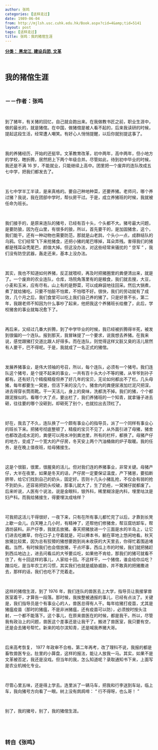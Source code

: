 ```yaml
---
author: 张鸣
categories: [这样走过]
date: 1989-06-04
from: http://mjlsh.usc.cuhk.edu.hk/Book.aspx?cid=4&amp;tid=5141
layout: post
tags: [这样走过]
title: 张鸣：我的猪倌生涯
---
```


<div style="margin: 15px 10px 10px 0px;">
<div>
<span id="ctl00_ContentPlaceHolder1_chapter1_SubjectLabel" style="font-weight:bold;text-decoration:underline;">
   分类： 黑龙江, 建设兵团, 文革
  </span>
</div>
<p class="p1">
<b>
<font size="5">
<span class="s1">
</span>
<br/>
</font>
</b>
</p>
<p class="p2">
<span class="s1">
<b>
<font size="5">
     我的猪倌生涯
    </font>
</b>
</span>
</p>
<p class="p1">
<b>
<font size="4">
<span class="s1">
</span>
<br/>
</font>
</b>
</p>
<p class="p2">
<span class="s1">
<b>
<font size="4">
     －－作者：张鸣
    </font>
</b>
</span>
</p>
<p class="p1">
<span class="s1">
</span>
<br/>
</p>
<p class="p2">
<span class="s1">
   到了猪年，有关猪的回忆，自己就会跑出来。在我做教书匠之前，职业生涯中，做的最长的，就是猪倌。在中国，做猪倌是被人看不起的，后来我读研的时候，提起这段生活，经常遭人嘲笑。有好心人悄悄提醒，以后你就别提这事了。
  </span>
</p>
<p class="p1">
<span class="s1">
</span>
<br/>
</p>
<p class="p2">
<span class="s1">
   我的养猪经历，开始的还挺早。文革教育改革，初中两年，高中两年，但小地方的学校，瞎折腾，居然把上下两个年级合并。尽管如此，待到初中毕业的时候，我还是不满
  </span>
<span class="s2">
   16
  </span>
<span class="s1">
   岁，不能就业，只能继续上高中。团里把一个废弃的连队改成五七中学，把我们都发去了。
  </span>
</p>
<p class="p1">
<span class="s1">
</span>
<br/>
</p>
<p class="p2">
<span class="s1">
   五七中学半工半读，是来真格的。要自己种地种菜，还要养猪。老师问，哪个养过猪？我说，我在团部中学时，帮伙房干过。于是，成立养猪班的时候，我就被任命为班长。
  </span>
</p>
<p class="p1">
<span class="s1">
</span>
<br/>
</p>
<p class="p2">
<span class="s1">
   我们接手的，是原来连队的猪号，已经有百十头，个头都不大。猪号最大问题，是要防狼，因为在山里，有很多的狼，所以，首先要干的，是加固猪舍，这个，我们能干。还有一种动物也需要防范，那就是山老鸹，个头小一点，成群结队的乌鸦。它们经常飞下来抢猪食，还把小猪的尾巴啄掉，耳朵弄残。害得我们的猪都是残耳朵秃尾巴，颜值大掉。但这没办法，对这些经常来骚扰的
  </span>
<span class="s2">
   “
  </span>
<span class="s1">
   空军
  </span>
<span class="s2">
   ”
  </span>
<span class="s1">
   ，我们没有防空武器，轰走还来，基本上没办法。
  </span>
</p>
<p class="p1">
<span class="s1">
</span>
<br/>
</p>
<p class="p2">
<span class="s1">
   其实，我也不知道如何养猪，反正就喂呗，再及时把猪圈里的粪便清出来，就是了。一个废弃的农业连队，仓库，场院角落里有的是粮食，我们就去搜，大豆，小麦和玉米，应有尽有。山上有的是野菜，可以成麻袋地往回采。然后大锅煮，煮了就给猪吃。只要不怕脏不怕累，不怕喂不好。很快，我们的劳动就有了成效，几个月之后，我们食堂可以吃上我们自己养的猪了。只是好景不长，第二年，我跟老师不知因为什么事吵了起来，他把我这个养猪班长给撤了，此后，学校猪舍的事业就每况愈下了。
  </span>
</p>
<p class="p1">
<span class="s1">
</span>
<br/>
</p>
<p class="p2">
<span class="s1">
   再后来，又经过几番大折腾，到了中学毕业的时候，我已经被折腾得半死，被发到很偏的一个连队。报到那天，我冒昧提了一个要求，说我想去养猪。在我来说，感觉跟猪打交道比跟人好得多。而在连队，则觉得这样又脏又臭的活儿居然有人要干，巴不得呢。于是，我就成了一名正式的猪倌。
  </span>
</p>
<p class="p1">
<span class="s1">
</span>
<br/>
</p>
<p class="p2">
<span class="s1">
   发展养猪事业，是伟大领袖的号召，所以，每个连队，必须有一个猪号。我们连队这个猪号，是个提不起来的事业，一共有百十头大小不等的猪，从爷爷到孙子都有。还有好几个精瘦精瘦但养了好几年的宝贝，无论如何都出不了栏。几头母猪，每年都要生一窝崽，但活下来的没几个。猪舍内的粪便尿液加烂泥尺把深，进去得穿长筒雨靴。干一天活儿，身上的臭味，洗都洗不掉。我们的猪，个个都跟泥猴似的。看哪个大了点，要出栏了，我们养猪班的一个知青，就拿锤子进去砸，往往要的哪个没砸到，却砸死了别个，也就拉出去顶杠了。
  </span>
</p>
<p class="p1">
<span class="s1">
</span>
<br/>
</p>
<p class="p2">
<span class="s1">
   好在，我去了不久，连队换了一个颇有事业心的指导员，派了一个同样有事业心的班长下来。把猪号彻底整顿了，精瘦的宝贝不见了，从外面引进了母猪，猪舍也都改造成水泥的，粪便可以用水冲到粪池里，所有的栏杆，都换了。母猪产仔的地方，变成了一个宽大的产仔房，冬天安上两个汽油桶做的炉子取暖。我的任务，是在晚上值夜班，给母猪接生。
  </span>
</p>
<p class="p1">
<span class="s1">
</span>
<br/>
</p>
<p class="p2">
<span class="s1">
   这是个很脏，很累，很腥臭的活儿。但对我们连的养猪事业，非常关键。母猪产仔，大半在夜里，如果是冬天的话，产仔房一定要保证温度，产下猪崽，要掐断脐带，给它们找到自己的奶头，固定好。否则十几头小猪乱抢，不仅会有弱的抢不到奶头，还容易把奶头咬破，那事儿就大了，生了奶疮，一窝猪仔就都废了。后来听说，人医有个说法，说是金眼科，银外科，稀里糊涂是内科，埋里咕汰是妇产科。而我给猪接生，得要埋汰成啥样？
  </span>
</p>
<p class="p1">
<span class="s1">
</span>
<br/>
</p>
<p class="p2">
<span class="s1">
   可我把这活儿干得很好，一夜下来，只有在所有事儿都忙完了以后，才靠到长凳上歇一会儿。白天睡上几小时，有精神了，还帮他们修猪舍，帮豆腐坊卸车，帮酒坊装料。非产仔季，我就去放猪。春天把猪放进一个三面是水的半岛上，让它们进去吃嫩草，你在口子上守着就是，可以捧本书，躺在草地上悠闲地看。秋天放猪比较累，因为总有狡猾的猪想要跑到尚未收获的大天里去，你得忙着围追堵截。当然，有时候我们也会借放猪，干点坏事，西瓜上市的时候，我们就把猪赶到西瓜地边上，进去问看瓜的大爷要瓜吃，如果他不肯给，那我们的猪可就看不住了，有十回这样的事儿，人家给十回。不这样干，一个猪倌，谁会给你瓜吃？蹭瓜吃，是当年农工的习惯，其实我们也就是威胁威胁，并不敢真的把猪撒进去，那样的话，我们也吃不了兜着走。
  </span>
</p>
<p class="p1">
<span class="s1">
</span>
<br/>
</p>
<p class="p2">
<span class="s1">
   这样的猪倌生涯，到了
  </span>
<span class="s2">
   1976
  </span>
<span class="s1">
   年，我们连队的兽医去上大学，指导员让我接掌兽医室着干，才算告一段落。那时候，我挨整被通报的事儿，已经有点淡了。关键是，我们指导员是个有事业心的人，兽医总得有人干。每年给猪打疫苗，尤其是猪瘟疫苗（那时的猪瘟，不是非洲猪瘟，还有疫苗可以防），必须按时按头注射，一个都不能落下。这个事儿，在原来兽医在的时候，都是我干。所以，尽管我有政治上的问题，兽医这个差事还是让我干了。搬进了兽医室，我只要有空，还是会去猪号帮忙。新来的哈尔滨知青，还是喊我养猪大哥。
  </span>
</p>
<p class="p1">
<span class="s1">
</span>
<br/>
</p>
<p class="p2">
<span class="s1">
   后来高考恢复，
  </span>
<span class="s2">
   1977
  </span>
<span class="s1">
   年政审不合格，第二年再考，改了理科不说，我报的都是畜牧兽医专业。肚里的小算盘，这样的报法，能让人放我一马。其实，如果不是文革被否定，我还是没戏。但当年的我，怎么知道呢？录取通知书下来，上面写是农业机械化专业。
  </span>
</p>
<p class="p1">
<span class="s1">
</span>
<br/>
</p>
<p class="p2">
<span class="s1">
   尽管心里五味，还是得上学去。连里派了一辆马车，把我和行李送到车站，临上车，我向猪号方向看了一眼。树上没有鹧鸪啼：
  </span>
<span class="s2">
   “
  </span>
<span class="s1">
   行不得呀，也么哥！
  </span>
<span class="s2">
   ”
  </span>
</p>
<p class="p1">
<span class="s1">
</span>
<br/>
</p>
<p class="p2">
<span class="s1">
   别了，我的猪号，别了，我的猪倌生涯。
  </span>
</p>
<p class="p1">
<span class="s1">
</span>
<br/>
</p>
<p class="p1">
<b>
<font size="4">
<span class="s1">
</span>
<br/>
</font>
</b>
</p>
<p class="p2">
<span class="s1">
<b>
<font size="4">
     转自《张鸣》
    </font>
</b>
</span>
</p>
</div>
